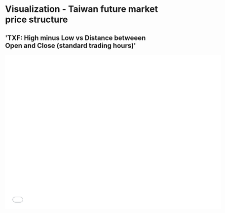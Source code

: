 # Visualization - Taiwan future market price structure

## 'TXF: High minus Low vs Distance betweeen Open and Close (standard trading hours)'
<iframe width="700" height="500" frameborder="0" scrolling="no" src="//plot.ly/~andy566159/22.embed"></iframe>